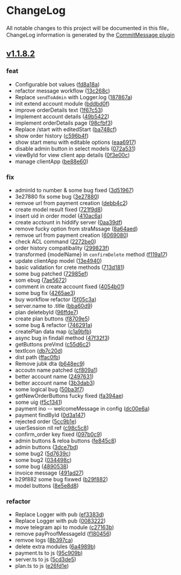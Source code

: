# ChangeLog

All notable changes to this project will be documented in this file，ChangeLog information is generated by the [CommitMessage plugin](https://plugins.jetbrains.com/plugin/12256-commit-message-create)

## [v1.1.8.2](https://github.com/javadib/v2-xbot/compare/v1.1.8.2...master)


### feat

* Configurable bot values ([fd8a18a](https://github.com/javadib/v2-xbot/commit/fd8a18a))
* refactor message workflow ([13c268c](https://github.com/javadib/v2-xbot/commit/13c268c))
* Replace `sendToAdmin` with Logger.log ([187867a](https://github.com/javadib/v2-xbot/commit/187867a))
* init extend account module ([bddbd0f](https://github.com/javadib/v2-xbot/commit/bddbd0f))
* improve orderDetails text ([1f67c53](https://github.com/javadib/v2-xbot/commit/1f67c53))
* Implement account details ([49b5422](https://github.com/javadib/v2-xbot/commit/49b5422))
* implement orderDetails page ([98cfbf3](https://github.com/javadib/v2-xbot/commit/98cfbf3))
* Replace  /start with editedStart ([ba748cf](https://github.com/javadib/v2-xbot/commit/ba748cf))
* show order history ([c596b4f](https://github.com/javadib/v2-xbot/commit/c596b4f))
* show start menu with editable options ([eaa6917](https://github.com/javadib/v2-xbot/commit/eaa6917))
* disable admin button in select models ([072a531](https://github.com/javadib/v2-xbot/commit/072a531))
* viewById for view client app details ([0f3e00c](https://github.com/javadib/v2-xbot/commit/0f3e00c))
* manage clientApp ([be88e60](https://github.com/javadib/v2-xbot/commit/be88e60))


### fix

* adminId to number & some bug fixed ([3d51967](https://github.com/javadib/v2-xbot/commit/3d51967))
* 3e27880 fix some bug ([3e27880](https://github.com/javadib/v2-xbot/commit/3e27880))
* remvoe url from payment creation ([debb4c2](https://github.com/javadib/v2-xbot/commit/debb4c2))
* create model result fixed ([721f9d8](https://github.com/javadib/v2-xbot/commit/721f9d8))
* insert uid in order model ([410ac6a](https://github.com/javadib/v2-xbot/commit/410ac6a))
* create acctount in hiddify server ([0aa39df](https://github.com/javadib/v2-xbot/commit/0aa39df))
* remove fucky option from straMssage ([8a64aed](https://github.com/javadib/v2-xbot/commit/8a64aed))
* remvoe url from payment creation ([6069080](https://github.com/javadib/v2-xbot/commit/6069080))
* check ACL command ([2272be0](https://github.com/javadib/v2-xbot/commit/2272be0))
* order history compatibality ([299823f](https://github.com/javadib/v2-xbot/commit/299823f))
* transformed {modelName} in `confirmDelete` method ([f119a17](https://github.com/javadib/v2-xbot/commit/f119a17))
* update clientApp model ([13e4940](https://github.com/javadib/v2-xbot/commit/13e4940))
* basic validation for crete methods ([713d181](https://github.com/javadib/v2-xbot/commit/713d181))
* some bug patched ([72985ef](https://github.com/javadib/v2-xbot/commit/72985ef))
* som ebug ([7ae5672](https://github.com/javadib/v2-xbot/commit/7ae5672))
* comment in create account fixed ([4054b01](https://github.com/javadib/v2-xbot/commit/4054b01))
* some bug fix ([4265ae3](https://github.com/javadib/v2-xbot/commit/4265ae3))
* buy workflow refactor ([5f05c3a](https://github.com/javadib/v2-xbot/commit/5f05c3a))
* server.name to .title ([bba60d9](https://github.com/javadib/v2-xbot/commit/bba60d9))
* plan deletebyId ([96ffde7](https://github.com/javadib/v2-xbot/commit/96ffde7))
* create plan buttons ([f8709e5](https://github.com/javadib/v2-xbot/commit/f8709e5))
* some bug & refactor ([746291a](https://github.com/javadib/v2-xbot/commit/746291a))
* createPlan data map ([c1a9bfb](https://github.com/javadib/v2-xbot/commit/c1a9bfb))
* async bug in findall method ([47f32f3](https://github.com/javadib/v2-xbot/commit/47f32f3))
* getButtons preVmd ([c55d6c2](https://github.com/javadib/v2-xbot/commit/c55d6c2))
* textIcon ([db7c20d](https://github.com/javadib/v2-xbot/commit/db7c20d))
* dist path ([ffac0fb](https://github.com/javadib/v2-xbot/commit/ffac0fb))
* Remove jubk dta ([b648ec9](https://github.com/javadib/v2-xbot/commit/b648ec9))
* accoutn name patched ([cf809a1](https://github.com/javadib/v2-xbot/commit/cf809a1))
* better account name ([2497631](https://github.com/javadib/v2-xbot/commit/2497631))
* better account name ([3b3dab3](https://github.com/javadib/v2-xbot/commit/3b3dab3))
* some logical bug ([50ba3f7](https://github.com/javadib/v2-xbot/commit/50ba3f7))
* getNewOrderButtons fucky fixed ([fa394ae](https://github.com/javadib/v2-xbot/commit/fa394ae))
* some uig ([f5c1341](https://github.com/javadib/v2-xbot/commit/f5c1341))
* payment ino -- welcomeMessage in config ([dc00e6a](https://github.com/javadib/v2-xbot/commit/dc00e6a))
* payment findById ([0d3a147](https://github.com/javadib/v2-xbot/commit/0d3a147))
* rejected order ([5cc9b1e](https://github.com/javadib/v2-xbot/commit/5cc9b1e))
* userSession nll ref ([c98c5c8](https://github.com/javadib/v2-xbot/commit/c98c5c8))
* confirm_order key fixed ([097b0c9](https://github.com/javadib/v2-xbot/commit/097b0c9))
* admin buttons & reloa buttons ([fe845c8](https://github.com/javadib/v2-xbot/commit/fe845c8))
* admin buttons ([3dce7bd](https://github.com/javadib/v2-xbot/commit/3dce7bd))
* some bug2 ([5d7639c](https://github.com/javadib/v2-xbot/commit/5d7639c))
* some bug2 ([034498c](https://github.com/javadib/v2-xbot/commit/034498c))
* some bug ([4890538](https://github.com/javadib/v2-xbot/commit/4890538))
* invoice message ([491ad27](https://github.com/javadib/v2-xbot/commit/491ad27))
* b29f882 some bug fixwed ([b29f882](https://github.com/javadib/v2-xbot/commit/b29f882))
* model buttons ([8e5e8d8](https://github.com/javadib/v2-xbot/commit/8e5e8d8))


### refactor

* Replace Logger with pub ([ef3383d](https://github.com/javadib/v2-xbot/commit/ef3383d))
* Replace Logger with pub ([0083222](https://github.com/javadib/v2-xbot/commit/0083222))
* move telegram api to module ([c27163b](https://github.com/javadib/v2-xbot/commit/c27163b))
* remove payProofMessageId ([f180456](https://github.com/javadib/v2-xbot/commit/f180456))
* remvoe logs ([8b397ca](https://github.com/javadib/v2-xbot/commit/8b397ca))
* delete extra modules ([6a4989b](https://github.com/javadib/v2-xbot/commit/6a4989b))
* payment.ts to js ([95c909b](https://github.com/javadib/v2-xbot/commit/95c909b))
* server.ts to js ([5cd3de5](https://github.com/javadib/v2-xbot/commit/5cd3de5))
* plan.ts to js ([e26fd1e](https://github.com/javadib/v2-xbot/commit/e26fd1e))

